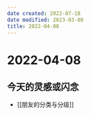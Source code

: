 ```yaml
---
date created: 2022-07-18
date modified: 2023-03-08
title: 2022-04-08
---
```


# 2022-04-08

## 今天的灵感或闪念

- [[朋友的分类与分级]]
